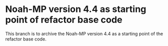 # Noah-MP version 4.4 as starting point of refactor base code

This branch is to archive the Noah-MP version 4.4 as a starting point of the refactor base code.
